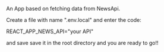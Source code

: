 An App based on fetching data from NewsApi.

Create a file with name ".env.local" and enter the code:

REACT_APP_NEWS_API="your API"

and save save it in the root directory and you are ready to go!!
